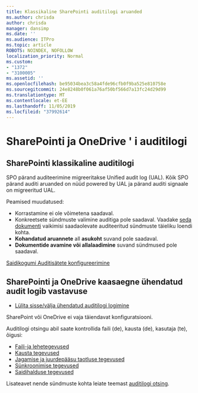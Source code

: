 ```yaml
---
title: Klassikaline SharePointi auditilogi aruanded
ms.author: chrisda
author: chrisda
manager: dansimp
ms.date: ''
ms.audience: ITPro
ms.topic: article
ROBOTS: NOINDEX, NOFOLLOW
localization_priority: Normal
ms.custom:
- "1372"
- "3100005"
ms.assetid: ''
ms.openlocfilehash: be95034bea3c58a4fde96cfb0f9ba525e810758e
ms.sourcegitcommit: 24e8248b0f061a76af50bf566d7a13fc24d29d99
ms.translationtype: MT
ms.contentlocale: et-EE
ms.lasthandoff: 11/05/2019
ms.locfileid: "37992614"
---
```

# <a name="sharepoint-and-onedrive-audit-logs"></a>SharePointi ja OneDrive ' i auditilogi

## <a name="sharepoint-classic-audit-logs"></a>SharePointi klassikaline auditilogi

SPO pärand auditeerimine migreeritakse Unified audit log (UAL). Kõik SPO pärand auditi aruanded on nüüd powered by UAL ja pärand auditi signaale on migreeritud UAL.

Peamised muudatused:

* Korrastamine ei ole võimetena saadaval.
* Konkreetsete sündmuste valimine auditiga pole saadaval. Vaadake [seda dokumenti](https://docs.microsoft.com/office365/securitycompliance/search-the-audit-log-in-security-and-compliance) vaikimisi saadaolevate auditeeritud sündmuste täieliku loendi kohta.
* **Kohandatud aruannete** all **asukoht** suvand pole saadaval.
* **Dokumentide avamine või allalaadimine** suvand sündmused pole saadaval.

[Saidikogumi Auditisätete konfigureerimine](https://support.office.com/article/Configure-audit-settings-for-a-site-collection-A9920C97-38C0-44F2-8BCB-4CF1E2AE22D2)

## <a name="sharepoint-and-onedrive-modern-unified-audit-logs-from-compliance"></a>SharePointi ja OneDrive kaasaegne ühendatud audit logib vastavuse

* [Lülita sisse/välja ühendatud auditilogi logimine](https://docs.microsoft.com/office365/securitycompliance/turn-audit-log-search-on-or-off) 

SharePoint või OneDrive ei vaja täiendavat konfiguratsiooni.

Auditilogi otsingu abil saate kontrollida faili (de), kausta (de), kasutaja (te), õigusi:

* [Faili-ja lehetegevused](https://docs.microsoft.com/office365/securitycompliance/search-the-audit-log-in-security-and-compliance)
* [Kausta tegevused](https://docs.microsoft.com/office365/securitycompliance/search-the-audit-log-in-security-and-compliance#folder-activities)
* [Jagamise ja juurdepääsu taotluse tegevused](https://docs.microsoft.com/office365/securitycompliance/search-the-audit-log-in-security-and-compliance#sharing-and-access-request-activities)
* [Sünkroonimise tegevused](https://docs.microsoft.com/office365/securitycompliance/search-the-audit-log-in-security-and-compliance#synchronization-activities)
* [Saidihalduse tegevused](https://docs.microsoft.com/office365/securitycompliance/search-the-audit-log-in-security-and-compliance#site-administration-activities)

Lisateavet nende sündmuste kohta leiate teemast [auditilogi otsing](https://docs.microsoft.com/office365/securitycompliance/search-the-audit-log-in-security-and-compliance#search-the-audit-log).
